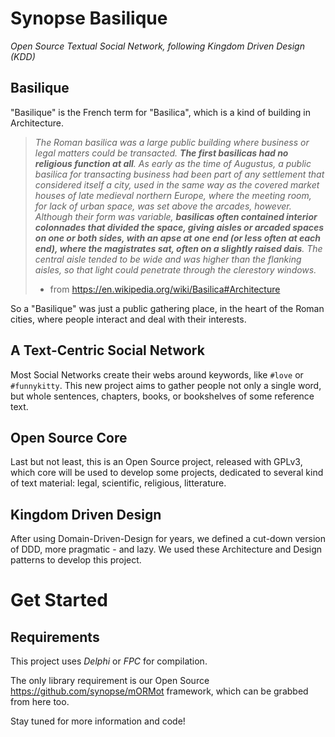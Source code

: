 # Synopse Basilique

*Open Source Textual Social Network, following Kingdom Driven Design (KDD)*

## Basilique

"Basilique" is the French term for "Basilica", which is a kind of building in Architecture.

> *The Roman basilica was a large public building where business or legal matters could be transacted. **The first basilicas had no religious function at all**. As early as the time of Augustus, a public basilica for transacting business had been part of any settlement that considered itself a city, used in the same way as the covered market houses of late medieval northern Europe, where the meeting room, for lack of urban space, was set above the arcades, however. Although their form was variable, **basilicas often contained interior colonnades that divided the space, giving aisles or arcaded spaces on one or both sides, with an apse at one end (or less often at each end), where the magistrates sat, often on a slightly raised dais**. The central aisle tended to be wide and was higher than the flanking aisles, so that light could penetrate through the clerestory windows.*
> - from https://en.wikipedia.org/wiki/Basilica#Architecture

So a "Basilique" was just a public gathering place, in the heart of the Roman cities, where people interact and deal with their interests.

## A Text-Centric Social Network

Most Social Networks create their webs around keywords, like `#love` or `#funnykitty`. This new project aims to gather people not only a single word, but whole sentences, chapters, books, or bookshelves of some reference text.

## Open Source Core

Last but not least, this is an Open Source project, released with GPLv3, which core will be used to develop some projects, dedicated to several kind of text material: legal, scientific, religious, litterature.

## Kingdom Driven Design

After using Domain-Driven-Design for years, we defined a cut-down version of DDD, more pragmatic - and lazy. We used these Architecture and Design patterns to develop this project.

# Get Started

## Requirements

This project uses *Delphi* or *FPC* for compilation.

The only library requirement is our Open Source https://github.com/synopse/mORMot framework, which can be grabbed from here too.

Stay tuned for more information and code!

